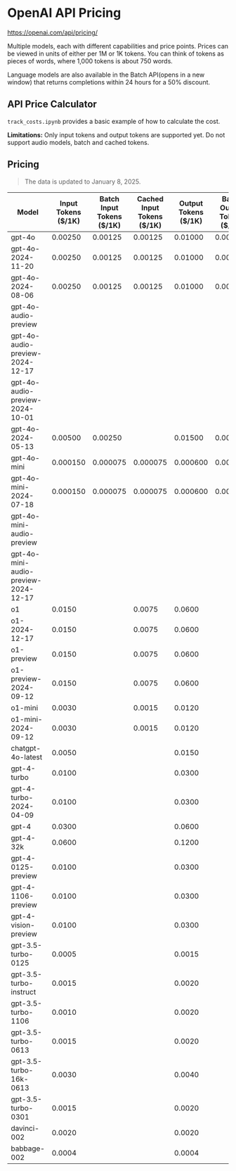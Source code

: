 # OpenAI API Pricing


https://openai.com/api/pricing/

Multiple models, each with different capabilities and price points. Prices can be viewed in units of either per 1M or 1K tokens. You can think of tokens as pieces of words, where 1,000 tokens is about 750 words.

Language models are also available in the Batch API⁠(opens in a new window) that returns completions within 24 hours for a 50% discount.

## API Price Calculator

`track_costs.ipynb` provides a basic example of how to calculate the cost.

**Limitations:** Only input tokens and output tokens are supported yet.
Do not support audio models, batch and cached tokens.




## Pricing
> The data is updated to January 8, 2025.

| Model                                | Input Tokens ($/1K) | Batch Input Tokens ($/1K) | Cached Input Tokens ($/1K) | Output Tokens ($/1K) | Batch Output Tokens ($/1K) | Text Input Tokens ($/1K) | Text Output Tokens ($/1K) | Audio Input Tokens ($/1K) | Audio Output Tokens ($/1K) |
| ------------------------------------ | ------------------- | ------------------------- | -------------------------- | -------------------- | -------------------------- | ------------------------ | ------------------------- | ------------------------- | -------------------------- |
| gpt-4o                               | 0.00250             | 0.00125                   | 0.00125                    | 0.01000              | 0.00500                    |                          |                           |                           |                            |
| gpt-4o-2024-11-20                    | 0.00250             | 0.00125                   | 0.00125                    | 0.01000              | 0.00500                    |                          |                           |                           |                            |
| gpt-4o-2024-08-06                    | 0.00250             | 0.00125                   | 0.00125                    | 0.01000              | 0.00500                    |                          |                           |                           |                            |
| gpt-4o-audio-preview                 |                     |                           |                            |                      |                            | 0.00250                  | 0.01000                   | 0.10000                   | 0.20000                    |
| gpt-4o-audio-preview-2024-12-17      |                     |                           |                            |                      |                            | 0.00250                  | 0.01000                   | 0.04000                   | 0.08000                    |
| gpt-4o-audio-preview-2024-10-01      |                     |                           |                            |                      |                            | 0.00250                  | 0.01000                   | 0.10000                   | 0.20000                    |
| gpt-4o-2024-05-13                    | 0.00500             | 0.00250                   |                            | 0.01500              | 0.00750                    |                          |                           |                           |                            |
| gpt-4o-mini                          | 0.000150            | 0.000075                  | 0.000075                   | 0.000600             | 0.000300                   |                          |                           |                           |                            |
| gpt-4o-mini-2024-07-18               | 0.000150            | 0.000075                  | 0.000075                   | 0.000600             | 0.000300                   |                          |                           |                           |                            |
| gpt-4o-mini-audio-preview            |                     |                           |                            |                      |                            | 0.000150                 | 0.000600                  | 0.010000                  | 0.020000                   |
| gpt-4o-mini-audio-preview-2024-12-17 |                     |                           |                            |                      |                            | 0.000150                 | 0.000600                  | 0.010000                  | 0.020000                   |
| o1                                   | 0.0150              |                           | 0.0075                     | 0.0600               |                            |                          |                           |                           |                            |
| o1-2024-12-17                        | 0.0150              |                           | 0.0075                     | 0.0600               |                            |                          |                           |                           |                            |
| o1-preview                           | 0.0150              |                           | 0.0075                     | 0.0600               |                            |                          |                           |                           |                            |
| o1-preview-2024-09-12                | 0.0150              |                           | 0.0075                     | 0.0600               |                            |                          |                           |                           |                            |
| o1-mini                              | 0.0030              |                           | 0.0015                     | 0.0120               |                            |                          |                           |                           |                            |
| o1-mini-2024-09-12                   | 0.0030              |                           | 0.0015                     | 0.0120               |                            |                          |                           |                           |                            |
| chatgpt-4o-latest                    | 0.0050              |                           |                            | 0.0150               |                            |                          |                           |                           |                            |
| gpt-4-turbo                          | 0.0100              |                           |                            | 0.0300               |                            |                          |                           |                           |                            |
| gpt-4-turbo-2024-04-09               | 0.0100              |                           |                            | 0.0300               |                            |                          |                           |                           |                            |
| gpt-4                                | 0.0300              |                           |                            | 0.0600               |                            |                          |                           |                           |                            |
| gpt-4-32k                            | 0.0600              |                           |                            | 0.1200               |                            |                          |                           |                           |                            |
| gpt-4-0125-preview                   | 0.0100              |                           |                            | 0.0300               |                            |                          |                           |                           |                            |
| gpt-4-1106-preview                   | 0.0100              |                           |                            | 0.0300               |                            |                          |                           |                           |                            |
| gpt-4-vision-preview                 | 0.0100              |                           |                            | 0.0300               |                            |                          |                           |                           |                            |
| gpt-3.5-turbo-0125                   | 0.0005              |                           |                            | 0.0015               |                            |                          |                           |                           |                            |
| gpt-3.5-turbo-instruct               | 0.0015              |                           |                            | 0.0020               |                            |                          |                           |                           |                            |
| gpt-3.5-turbo-1106                   | 0.0010              |                           |                            | 0.0020               |                            |                          |                           |                           |                            |
| gpt-3.5-turbo-0613                   | 0.0015              |                           |                            | 0.0020               |                            |                          |                           |                           |                            |
| gpt-3.5-turbo-16k-0613               | 0.0030              |                           |                            | 0.0040               |                            |                          |                           |                           |                            |
| gpt-3.5-turbo-0301                   | 0.0015              |                           |                            | 0.0020               |                            |                          |                           |                           |                            |
| davinci-002                          | 0.0020              |                           |                            | 0.0020               |                            |                          |                           |                           |                            |
| babbage-002                          | 0.0004              |                           |                            | 0.0004               |                            |                          |                           |                           |                            |


